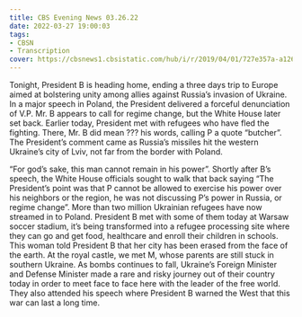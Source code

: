 ```yaml
---
title: CBS Evening News 03.26.22
date: 2022-03-27 19:00:03
tags:
- CBSN
- Transcription
cover: https://cbsnews1.cbsistatic.com/hub/i/r/2019/04/01/727e357a-a126-4138-a2c5-4d3222669d57/thumbnail/640x360/3ff2761028dc5c65cc4f07acd54bcd5c/cbsn2-logo-1920x1080.jpg
---
```

Tonight, President B is heading home, ending a three days trip to Europe aimed at bolstering unity among allies against Russia’s invasion of Ukraine. In a major speech in Poland, the President delivered a forceful denunciation of V.P. Mr. B appears to call for regime change, but the White House later set back. Earlier today, President met with refugees who have fled the fighting. There, Mr. B did mean ??? his words, calling P a quote “butcher”. The President’s comment came as Russia’s missiles hit the western Ukraine’s city of Lviv, not far from the border with Poland.

“For god’s sake, this man cannot remain in his power”. Shortly after B’s speech, the White House officials sought to walk that back saying “The President’s point was that P cannot be allowed to exercise his power over his neighbors or the region, he was not discussing P’s power in Russia, or regime change”. More than two million Ukrainian refugees have now streamed in to Poland. President B met with some of them today at Warsaw soccer stadium, it’s being transformed into a refugee processing site where they can go and get food, healthcare and enroll their children in schools. This woman told President B that her city has been erased from the face of the earth. At the royal castle, we met M, whose parents are still stuck in southern Ukraine. As bombs continues to fall, Ukraine’s Foreign Minister and Defense Minister made a rare and risky journey out of their country today in order to meet face to face here with the leader of the free world. They also attended his speech where President B warned the West that this war can last a long time. 
